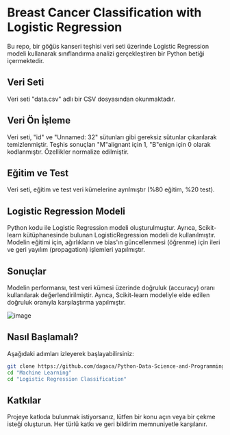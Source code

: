 # Breast Cancer Classification with Logistic Regression

Bu repo, bir göğüs kanseri teşhisi veri seti üzerinde Logistic Regression modeli kullanarak sınıflandırma analizi gerçekleştiren bir Python betiği içermektedir.


## Veri Seti

Veri seti "data.csv" adlı bir CSV dosyasından okunmaktadır. 



## Veri Ön İşleme

Veri seti, "id" ve "Unnamed: 32" sütunları gibi gereksiz sütunlar çıkarılarak temizlenmiştir. Teşhis sonuçları "M"alignant için 1, "B"enign için 0 olarak kodlanmıştır. Özellikler normalize edilmiştir.



## Eğitim ve Test

Veri seti, eğitim ve test veri kümelerine ayrılmıştır (%80 eğitim, %20 test).



## Logistic Regression Modeli

Python kodu ile Logistic Regression modeli oluşturulmuştur. Ayrıca, Scikit-learn kütüphanesinde bulunan LogisticRegression modeli de kullanılmıştır. Modelin eğitimi için, ağırlıkların ve bias'ın güncellenmesi (öğrenme) için ileri ve geri yayılım (propagation) işlemleri yapılmıştır.



## Sonuçlar

Modelin performansı, test veri kümesi üzerinde doğruluk (accuracy) oranı kullanılarak değerlendirilmiştir. Ayrıca, Scikit-learn modeliyle elde edilen doğruluk oranıyla karşılaştırma yapılmıştır.




![image](https://github.com/dagaca/Python-Data-Science-and-Programming/assets/80363244/a347f946-78c1-4125-a677-fb25c74ffe32)




## Nasıl Başlamalı?
Aşağıdaki adımları izleyerek başlayabilirsiniz:

```bash
git clone https://github.com/dagaca/Python-Data-Science-and-Programming.git
cd "Machine Learning"
cd "Logistic Regression Classification"
```


## Katkılar
Projeye katkıda bulunmak istiyorsanız, lütfen bir konu açın veya bir çekme isteği oluşturun. Her türlü katkı ve geri bildirim memnuniyetle karşılanır.
